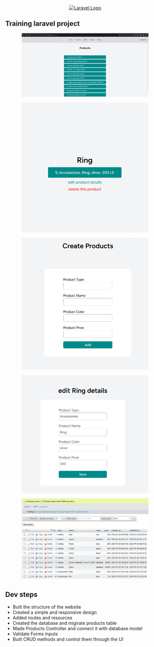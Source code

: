 <p align="center"><a href="https://laravel.com" target="_blank"><img src="https://raw.githubusercontent.com/laravel/art/master/logo-lockup/5%20SVG/2%20CMYK/1%20Full%20Color/laravel-logolockup-cmyk-red.svg" width="400" alt="Laravel Logo"></a></p>

## Training laravel project
<p align="center"><img src="https://github.com/Mohamed855/startingLaravel/blob/main/public/screenshots/all-products.png?raw=true)" width="400" alt="all-products"></p>
<p align="center"><img src="https://github.com/Mohamed855/startingLaravel/blob/main/public/screenshots/product-page.png?raw=true)" width="400" alt="product-page"></p>
<p align="center"><img src="https://github.com/Mohamed855/startingLaravel/blob/main/public/screenshots/create-product.png?raw=true)" width="400" alt="create-product"></p>
<p align="center"><img src="https://github.com/Mohamed855/startingLaravel/blob/main/public/screenshots/edit-details.png?raw=true)" width="400" alt="edit-details"></p>
<p align="center"><img src="https://github.com/Mohamed855/startingLaravel/blob/main/public/screenshots/db.png?raw=true)" width="400" alt="database"></p>

## Dev steps
- Built the structure of the website
- Created a simple and responsive design
- Added routes and resources
- Created the database and migirate products table
- Made Products Controller and connect it with database model
- Validate Forms inputs
- Built CRUD methods and control them through the UI
